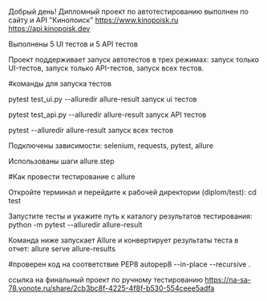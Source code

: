Добрый день!
Дипломный проект по автотестированию выполнен по сайту и API "Кинопоиск"
https://www.kinopoisk.ru
https://api.kinopoisk.dev

Выполнены  5 UI тестов и 5 API тестов

Проект поддерживает запуск автотестов в трех режимах:
запуск только UI-тестов,
запуск только API-тестов,
запуск всех тестов.

#команды для запуска тестов

pytest test_ui.py --alluredir allure-result запуск ui тестов

pytest test_api.py --alluredir allure-result запуск API тестов

pytest --alluredir allure-result запуск всех тестов

Подключены зависимости:
selenium,
requests,
pytest,
allure

Использованы шаги 
allure.step


#Как провести тестирование с allure

Откройте терминал и перейдите к рабочей директории (diplom/test):
cd test

Запустите тесты и укажите путь к каталогу результатов тестирования:
python -m pytest --alluredir allure-result


Команда ниже запускает Allure и конвертирует результаты теста в отчет:
allure serve allure-results

#проверен код на соответствие PEP8 autopep8 --in-place --recursive .

ссылка на финальный проект по ручному тестированию
https://na-sa-78.yonote.ru/share/2cb3bc8f-4225-4f8f-b530-554ceee5adfa

